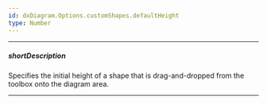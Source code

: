 ```yaml
---
id: dxDiagram.Options.customShapes.defaultHeight
type: Number
---
```

---
##### shortDescription
Specifies the initial height of a shape that is drag-and-dropped from the toolbox onto the diagram area.

---
